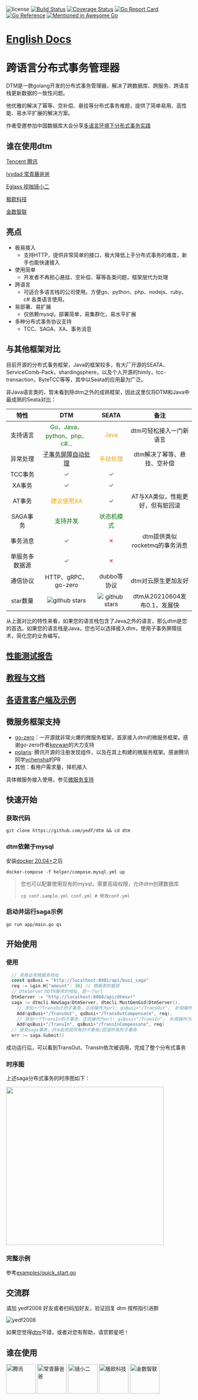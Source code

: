 ![license](https://img.shields.io/github/license/yedf/dtm)
[![Build Status](https://travis-ci.com/yedf/dtm.svg?branch=main)](https://travis-ci.com/yedf/dtm)
[![Coverage Status](https://coveralls.io/repos/github/yedf/dtm/badge.svg?branch=main)](https://coveralls.io/github/yedf/dtm?branch=main)
[![Go Report Card](https://goreportcard.com/badge/github.com/yedf/dtm)](https://goreportcard.com/report/github.com/yedf/dtm)
[![Go Reference](https://pkg.go.dev/badge/github.com/yedf/dtm.svg)](https://pkg.go.dev/github.com/yedf/dtm)
[![Mentioned in Awesome Go](https://awesome.re/mentioned-badge-flat.svg)](https://github.com/avelino/awesome-go#database)

# [English Docs](https://en.dtm.pub)
# 跨语言分布式事务管理器

DTM是一款golang开发的分布式事务管理器，解决了跨数据库、跨服务、跨语言栈更新数据的一致性问题。

他优雅的解决了幂等、空补偿、悬挂等分布式事务难题，提供了简单易用、高性能、易水平扩展的解决方案。

作者受邀参加中国数据库大会分享[多语言环境下分布式事务实践](http://dtcc.it168.com/yicheng.html#b9)

## 谁在使用dtm
[Tencent 腾讯](https://www.tencent.com/)

[Ivydad 常青藤爸爸](https://ivydad.com)

[Eglass 视咖镜小二](https://epeijing.cn)

[极欧科技](http://jiou.me)

[金数智联]()

## 亮点

* 极易接入
  - 支持HTTP，提供非常简单的接口，极大降低上手分布式事务的难度，新手也能快速接入
* 使用简单
  - 开发者不再担心悬挂、空补偿、幂等各类问题，框架层代为处理
* 跨语言
  - 可适合多语言栈的公司使用。方便go、python、php、nodejs、ruby、c# 各类语言使用。
* 易部署、易扩展
  - 仅依赖mysql，部署简单，易集群化，易水平扩展
* 多种分布式事务协议支持
  - TCC、SAGA、XA、事务消息

## 与其他框架对比

目前开源的分布式事务框架，Java的框架较多，有大厂开源的SEATA、ServiceComb-Pack，shardingsphere，以及个人开源的himly，tcc-transaction，ByteTCC等等，其中以Seata的应用最为广泛。

非Java语言类的，暂未看到除dtm之外的成熟框架，因此这里仅将DTM和Java中最成熟的Seata对比：

|  特性| DTM | SEATA |备注|
|:-----:|:----:|:----:|:----:|
| 支持语言 |<span style="color:green">Go、Java、python、php、c#...</span>|<span style="color:orange">Java</span>|dtm可轻松接入一门新语言|
|异常处理| <span style="color:green"> [子事务屏障自动处理](https://zhuanlan.zhihu.com/p/388444465) </span>|<span style="color:orange">手动处理</span> |dtm解决了幂等、悬挂、空补偿|
| TCC事务| <span style="color:green">✓</span>|<span style="color:green">✓</span>||
| XA事务|<span style="color:green">✓</span>|<span style="color:green">✓</span>||
|AT事务|<span style="color:orange">建议使用XA</span>|<span style="color:green">✓</span>|AT与XA类似，性能更好，但有脏回滚|
| SAGA事务 |<span style="color:green">支持并发</span> |<span style="color:green">状态机模式</span> ||
|事务消息|<span style="color:green">✓</span>|<span style="color:red">✗</span>|dtm提供类似rocketmq的事务消息|
|单服务多数据源|<span style="color:green">✓</span>|<span style="color:red">✗</span>||
|通信协议|HTTP、gRPC、go-zero|dubbo等协议|dtm对云原生更加友好|
|star数量|<img src="https://img.shields.io/github/stars/yedf/dtm.svg?style=social" alt="github stars"/>|<img src="https://img.shields.io/github/stars/seata/seata.svg?style=social" alt="github stars"/>|dtm从20210604发布0.1，发展快|

从上面对比的特性来看，如果您的语言栈包含了Java之外的语言，那么dtm是您的首选。如果您的语言栈是Java，您也可以选择接入dtm，使用子事务屏障技术，简化您的业务编写。

## [性能测试报告](https://dtm.pub/other/performance.html)

## [教程与文档](https://dtm.pub)

## [各语言客户端及示例](https://dtm.pub/summary/code.html#go)

## 微服务框架支持
- [go-zero](https://github.com/zeromicro/go-zero)：一开源就非常火爆的微服务框架，首家接入dtm的微服务框架。感谢go-zero作者[kevwan](https://github.com/kevwan)的大力支持
- [polaris](https://github.com/polarismesh/polaris): 腾讯开源的注册发现组件，以及在其上构建的微服务框架。感谢腾讯同学[ychensha](https://github.com/ychensha)的PR
- 其他：看用户需求量，择机接入

具体微服务接入使用，参见[微服务支持](https://dtm.pub/protocol/intro.html)
## 快速开始

### 获取代码

`git clone https://github.com/yedf/dtm && cd dtm`

### dtm依赖于mysql

安装[docker 20.04+](https://docs.docker.com/get-docker/)之后

`docker-compose -f helper/compose.mysql.yml up`

> 您也可以配置使用现有的mysql，需要高级权限，允许dtm创建数据库
>
> `cp conf.sample.yml conf.yml # 修改conf.yml`

### 启动并运行saga示例
`go run app/main.go qs`

## 开始使用

### 使用
``` GO
  // 具体业务微服务地址
  const qsBusi = "http://localhost:8081/api/busi_saga"
  req := &gin.H{"amount": 30} // 微服务的载荷
  // DtmServer为DTM服务的地址，是一个url
  DtmServer := "http://localhost:8080/api/dtmsvr"
  saga := dtmcli.NewSaga(DtmServer, dtmcli.MustGenGid(DtmServer)).
    // 添加一个TransOut的子事务，正向操作为url: qsBusi+"/TransOut"， 补偿操作为url: qsBusi+"/TransOutCompensate"
    Add(qsBusi+"/TransOut", qsBusi+"/TransOutCompensate", req).
    // 添加一个TransIn的子事务，正向操作为url: qsBusi+"/TransIn"， 补偿操作为url: qsBusi+"/TransInCompensate"
    Add(qsBusi+"/TransIn", qsBusi+"/TransInCompensate", req)
  // 提交saga事务，dtm会完成所有的子事务/回滚所有的子事务
  err := saga.Submit()
```

成功运行后，可以看到TransOut、TransIn依次被调用，完成了整个分布式事务

### 时序图

上述saga分布式事务的时序图如下：

<img src="https://pic3.zhimg.com/80/v2-b7d98659093c399e182a0173a8e549ca_1440w.jpg" height=428 />

### 完整示例
参考[examples/quick_start.go](./examples/quick_start.go)

## 交流群
请加 yedf2008 好友或者扫码加好友，验证回复 dtm 按照指引进群

![yedf2008](http://service.ivydad.com/cover/dubbingb6b5e2c0-2d2a-cd59-f7c5-c6b90aceb6f1.jpeg)

如果您觉得[dtm](https://github.com/yedf/dtm)不错，或者对您有帮助，请赏颗星吧！

## 谁在使用
<div style='vertical-align: middle'>
    <img alt='腾讯' height='80'  src='https://dtm.pub/assets/tencent.4b87bfd8.jpeg'  /img>
    <img alt='常青藤爸爸' height='80'  src='https://dtm.pub/assets/ivydad.d0f58a94.png'  /img>
    <img alt='镜小二' height='80'  src='https://img.epeijing.cn/official-website/assets/logo.png'  /img>
    <img alt='极欧科技' height='80'  src='https://dtm.pub/assets/jiou.5bed10c2.png'  /img>
    <img alt='金数智联' height='80'  src='https://dtm.pub/assets/gdci.214d305a.png'  /img>
</div>
